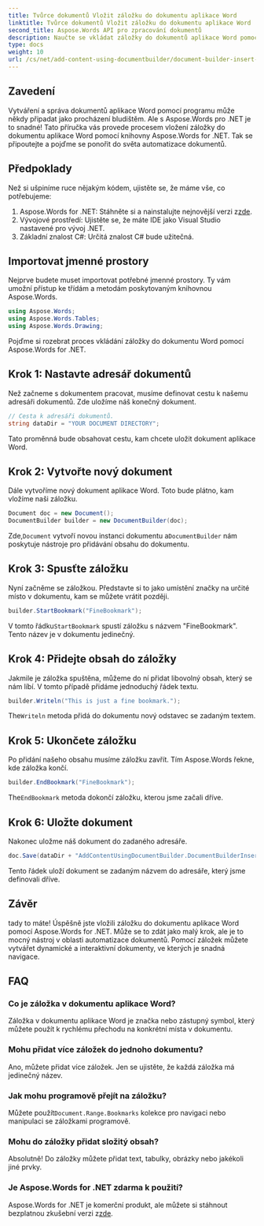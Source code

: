 ```yaml
---
title: Tvůrce dokumentů Vložit záložku do dokumentu aplikace Word
linktitle: Tvůrce dokumentů Vložit záložku do dokumentu aplikace Word
second_title: Aspose.Words API pro zpracování dokumentů
description: Naučte se vkládat záložky do dokumentů aplikace Word pomocí Aspose.Words for .NET pomocí tohoto podrobného průvodce krok za krokem. Ideální pro automatizaci dokumentů.
type: docs
weight: 10
url: /cs/net/add-content-using-documentbuilder/document-builder-insert-bookmark/
---
```

## Zavedení

Vytváření a správa dokumentů aplikace Word pomocí programu může někdy připadat jako procházení bludištěm. Ale s Aspose.Words pro .NET je to snadné! Tato příručka vás provede procesem vložení záložky do dokumentu aplikace Word pomocí knihovny Aspose.Words for .NET. Tak se připoutejte a pojďme se ponořit do světa automatizace dokumentů.

## Předpoklady

Než si ušpiníme ruce nějakým kódem, ujistěte se, že máme vše, co potřebujeme:

1.  Aspose.Words for .NET: Stáhněte si a nainstalujte nejnovější verzi z[zde](https://releases.aspose.com/words/net/).
2. Vývojové prostředí: Ujistěte se, že máte IDE jako Visual Studio nastavené pro vývoj .NET.
3. Základní znalost C#: Určitá znalost C# bude užitečná.

## Importovat jmenné prostory

Nejprve budete muset importovat potřebné jmenné prostory. Ty vám umožní přístup ke třídám a metodám poskytovaným knihovnou Aspose.Words.

```csharp
using Aspose.Words;
using Aspose.Words.Tables;
using Aspose.Words.Drawing;
```

Pojďme si rozebrat proces vkládání záložky do dokumentu Word pomocí Aspose.Words for .NET.

## Krok 1: Nastavte adresář dokumentů

Než začneme s dokumentem pracovat, musíme definovat cestu k našemu adresáři dokumentů. Zde uložíme náš konečný dokument.

```csharp
// Cesta k adresáři dokumentů.
string dataDir = "YOUR DOCUMENT DIRECTORY";
```

Tato proměnná bude obsahovat cestu, kam chcete uložit dokument aplikace Word.

## Krok 2: Vytvořte nový dokument

Dále vytvoříme nový dokument aplikace Word. Toto bude plátno, kam vložíme naši záložku.

```csharp
Document doc = new Document();
DocumentBuilder builder = new DocumentBuilder(doc);
```

 Zde,`Document` vytvoří novou instanci dokumentu a`DocumentBuilder` nám poskytuje nástroje pro přidávání obsahu do dokumentu.

## Krok 3: Spusťte záložku

Nyní začněme se záložkou. Představte si to jako umístění značky na určité místo v dokumentu, kam se můžete vrátit později.

```csharp
builder.StartBookmark("FineBookmark");
```

 V tomto řádku`StartBookmark` spustí záložku s názvem "FineBookmark". Tento název je v dokumentu jedinečný.

## Krok 4: Přidejte obsah do záložky

Jakmile je záložka spuštěna, můžeme do ní přidat libovolný obsah, který se nám líbí. V tomto případě přidáme jednoduchý řádek textu.

```csharp
builder.Writeln("This is just a fine bookmark.");
```

The`Writeln` metoda přidá do dokumentu nový odstavec se zadaným textem.

## Krok 5: Ukončete záložku

Po přidání našeho obsahu musíme záložku zavřít. Tím Aspose.Words řekne, kde záložka končí.

```csharp
builder.EndBookmark("FineBookmark");
```

The`EndBookmark` metoda dokončí záložku, kterou jsme začali dříve.

## Krok 6: Uložte dokument

Nakonec uložme náš dokument do zadaného adresáře.

```csharp
doc.Save(dataDir + "AddContentUsingDocumentBuilder.DocumentBuilderInsertBookmark.docx");
```

Tento řádek uloží dokument se zadaným názvem do adresáře, který jsme definovali dříve.

## Závěr

tady to máte! Úspěšně jste vložili záložku do dokumentu aplikace Word pomocí Aspose.Words for .NET. Může se to zdát jako malý krok, ale je to mocný nástroj v oblasti automatizace dokumentů. Pomocí záložek můžete vytvářet dynamické a interaktivní dokumenty, ve kterých je snadná navigace.

## FAQ

### Co je záložka v dokumentu aplikace Word?
Záložka v dokumentu aplikace Word je značka nebo zástupný symbol, který můžete použít k rychlému přechodu na konkrétní místa v dokumentu.

### Mohu přidat více záložek do jednoho dokumentu?
Ano, můžete přidat více záložek. Jen se ujistěte, že každá záložka má jedinečný název.

### Jak mohu programově přejít na záložku?
 Můžete použít`Document.Range.Bookmarks` kolekce pro navigaci nebo manipulaci se záložkami programově.

### Mohu do záložky přidat složitý obsah?
Absolutně! Do záložky můžete přidat text, tabulky, obrázky nebo jakékoli jiné prvky.

### Je Aspose.Words for .NET zdarma k použití?
Aspose.Words for .NET je komerční produkt, ale můžete si stáhnout bezplatnou zkušební verzi z[zde](https://releases.aspose.com/).
